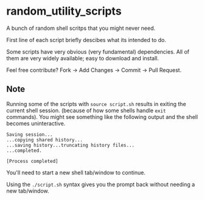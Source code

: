 # random_utility_scripts

A bunch of random shell scritps that you might never need.

First line of each script briefly descibes what its intended to do.

Some scripts have very obvious (very fundamental) dependencies. All of them are very widely available; easy to download and install.

Feel free contribute? Fork -> Add Changes -> Commit -> Pull Request.


## Note
Running some of the scripts with ```source script.sh``` results in exiting the current shell session. (because of how some shells handle ```exit``` commands). You might see something like the following output and the shell becomes uninteractive. 
```console
Saving session...
...copying shared history...
...saving history...truncating history files...
...completed.

[Process completed]
```
You'll need to start a new shell tab/window to continue.
 
Using the ```./script.sh``` syntax gives you the prompt back without needing a new tab/window. 
